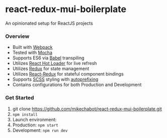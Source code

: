 # react-redux-mui-boilerplate
An opinionated setup for ReactJS projects

### Overview

* Built with [Webpack](https://webpack.github.io/)
* Tested with [Mocha](https://mochajs.org/)
* Supports ES6 via [Babel](https://babeljs.io/) transpiling
* Utilizes [React Hot Loader](http://gaearon.github.io/react-hot-loader/) for live refresh
* Utilizes [Redux](http://redux.js.org/index.html) for state management
* Utilizes [React-Redux](https://github.com/reactjs/react-redux) for stateful component bindings
* Supports [SCSS](http://sass-lang.com/) styling with [autoprefixing](https://github.com/postcss/autoprefixer)
* Contains configurations for both Production and Development

### Get Started
1. git clone https://github.com/mikechabot/react-redux-mui-boilerplate.git
2. `npm install`
3. Launch environment:
  1.  Production: `npm start`
  2.  Development: `npm run dev`
